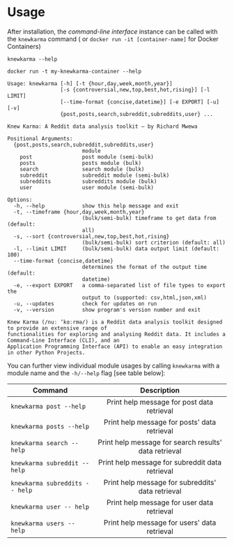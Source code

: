 # Usage

After installation, the *command-line interface* instance can be called with the `knewkarma` command (
or `docker run -it [container-name]`
for Docker Containers)

```commandline
knewkarma --help
```

```commandline
docker run -t my-knewkarma-container --help
```

```commandline
Usage: knewkarma [-h] [-t {hour,day,week,month,year}]
                 [-s {controversial,new,top,best,hot,rising}] [-l LIMIT]
                 [--time-format {concise,datetime}] [-e EXPORT] [-u] [-v]
                 {post,posts,search,subreddit,subreddits,user} ...

Knew Karma: A Reddit data analysis toolkit — by Richard Mwewa

Positional Arguments:
  {post,posts,search,subreddit,subreddits,user}
                        module
    post                post module (semi-bulk)
    posts               posts module (bulk)
    search              search module (bulk)
    subreddit           subreddit module (semi-bulk)
    subreddits          subreddits module (bulk)
    user                user module (semi-bulk)

Options:
  -h, --help            show this help message and exit
  -t, --timeframe {hour,day,week,month,year}
                        (bulk/semi-bulk) timeframe to get data from (default:
                        all)
  -s, --sort {controversial,new,top,best,hot,rising}
                        (bulk/semi-bulk) sort criterion (default: all)
  -l, --limit LIMIT     (bulk/semi-bulk) data output limit (default: 100)
  --time-format {concise,datetime}
                        determines the format of the output time (default:
                        datetime)
  -e, --export EXPORT   a comma-separated list of file types to export the
                        output to (supported: csv,html,json,xml)
  -u, --updates         check for updates on run
  -v, --version         show program's version number and exit

Knew Karma (/nuː ‘kɑːrmə/) is a Reddit data analysis toolkit designed to provide an extensive range of
functionalities for exploring and analysing Reddit data. It includes a Command-Line Interface (CLI), and an
Application Programming Interface (API) to enable an easy integration in other Python Projects.
```

You can further view individual module usages by calling `knewkarma` with a module name and
the `-h/--help` flag [see table below]:

| Command                        |                      Description                      |
|--------------------------------|:-----------------------------------------------------:|
| `knewkarma post --help`        |      Print help message for post data retrieval       |
| `knewkarma posts --help`       |     Print help message for posts' data retrieval      |
| `knewkarma search -- help`     | Print help message for search results' data retrieval |
| `knewkarma subreddit -- help`  |    Print help message for subreddit data retrieval    |
| `knewkarma subreddits -- help` |   Print help message for subreddits' data retrieval   |
| `knewkarma user -- help`       |      Print help message for user data retrieval       |
| `knewkarma users -- help`      |     Print help message for users' data retrieval      |



